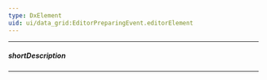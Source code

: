 ```yaml
---
type: DxElement
uid: ui/data_grid:EditorPreparingEvent.editorElement
---
```

---
##### shortDescription
<!-- Description goes here -->

---
<!-- Description goes here -->